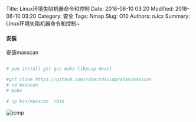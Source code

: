 Title: Linux环境失陷机器命令和控制
Date: 2018-06-10 03:20
Modified: 2018-06-10 03:20
Category: 安全
Tags: Nmap
Slug: O10
Authors: nJcx
Summary: Linux环境失陷机器命令和控制~

#### 安装


安装masscan

```bash

# yum install git gcc make libpcap-devel

#git clone https://github.com/robertdavidgraham/masscan
# cd masscan
# make

# cp bin/masscan  /bin

```

![icmp](../images/WechatIMG171.jpeg)